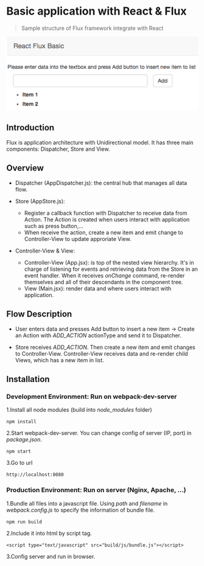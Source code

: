 # Basic application with React & Flux
> Sample structure of Flux framework integrate with React

![](demo.png)

## Introduction

Flux is application architecture with Unidirectional model. It has three main components: Dispatcher, Store and View.

## Overview

* Dispatcher (AppDispatcher.js): the central hub that manages all data flow.

* Store (AppStore.js):  
    * Register a callback function with Dispatcher to receive data from Action. The Action is created when users interact with application such as press button,...
    * When receive the action, create a new item and emit change to Controller-View to update approriate View.

* Controller-View & View:
    * Controller-View (App.jsx): is top of the nested view hierarchy. It's in charge of listening for events and retrieving data from the Store in an event handler. When it receives *onChange* command, re-render themselves and all of their descendants in the component tree.  
    * View (Main.jsx): render data and where users interact with application.

## Flow Description

* User enters data and presses Add button to insert a new item -> Create an Action with *ADD_ACTION* actionType and send it to Dispatcher.

* Store receives *ADD_ACTION*. Then create a new item and emit changes to Controller-View. Controller-View receives data and re-render child Views, which has a new item in list.

## Installation

### Development Environment: Run on webpack-dev-server

1.Install all node modules (build into *node_modules* folder)  

```
npm install
```

2.Start webpack-dev-server. You can change config of server (IP, port) in *package.json*.

```
npm start
```

3.Go to url

```
http://localhost:8080
```

### Production Environment: Run on server (Nginx, Apache, ...)

1.Bundle all files into a javascript file. Using *path* and *filename* in *webpack.config.js* to specify the information of bundle file.  

```
npm run build
```

2.Include it into html by script tag.  

```
<script type="text/javascript" src="build/js/bundle.js"></script>
```

3.Config server and run in browser.